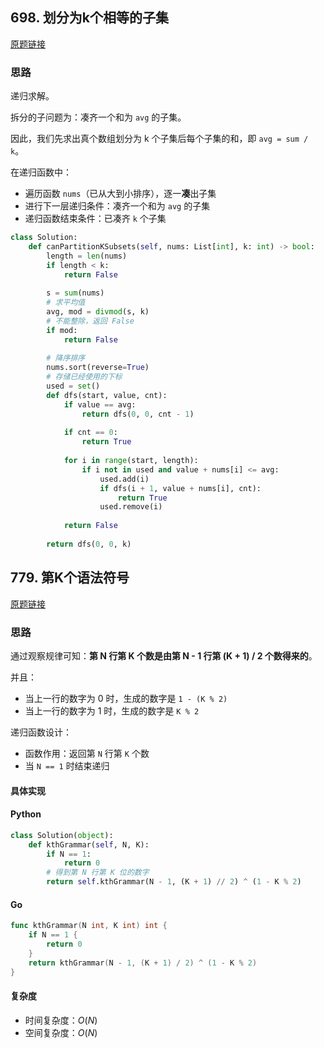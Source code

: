 ## 698. 划分为k个相等的子集

[原题链接](https://leetcode-cn.com/problems/partition-to-k-equal-sum-subsets/)

### 思路

递归求解。

拆分的子问题为：凑齐一个和为 `avg` 的子集。

因此，我们先求出真个数组划分为 k 个子集后每个子集的和，即 `avg = sum / k`。

在递归函数中：

- 遍历函数 `nums`（已从大到小排序），逐一**凑**出子集
- 进行下一层递归条件：凑齐一个和为 `avg` 的子集
- 递归函数结束条件：已凑齐 `k` 个子集

```python
class Solution:
    def canPartitionKSubsets(self, nums: List[int], k: int) -> bool:
        length = len(nums)
        if length < k:
            return False
        
        s = sum(nums)
        # 求平均值
        avg, mod = divmod(s, k)
        # 不能整除，返回 False
        if mod:
            return False
        
        # 降序排序
        nums.sort(reverse=True)
        # 存储已经使用的下标
        used = set()
        def dfs(start, value, cnt):
            if value == avg:
                return dfs(0, 0, cnt - 1)
            
            if cnt == 0:
                return True
            
            for i in range(start, length):
                if i not in used and value + nums[i] <= avg:
                    used.add(i)
                    if dfs(i + 1, value + nums[i], cnt):
                        return True
                    used.remove(i)
            
            return False
            
        return dfs(0, 0, k)
```

## 779. 第K个语法符号

[原题链接](https://leetcode-cn.com/problems/k-th-symbol-in-grammar/)

### 思路

通过观察规律可知：**第 N 行第 K 个数是由第 N - 1 行第 (K + 1) / 2 个数得来的**。

并且：

- 当上一行的数字为 0 时，生成的数字是 `1 - (K % 2)`
- 当上一行的数字为 1 时，生成的数字是 `K % 2`

递归函数设计：

- 函数作用：返回第 `N` 行第 `K` 个数
- 当 `N == 1` 时结束递归

#### 具体实现

<!-- tabs:start -->

#### **Python**

```python
class Solution(object):
    def kthGrammar(self, N, K):
        if N == 1:
            return 0
        # 得到第 N 行第 K 位的数字
        return self.kthGrammar(N - 1, (K + 1) // 2) ^ (1 - K % 2)
```

#### **Go**

```go
func kthGrammar(N int, K int) int {
    if N == 1 {
        return 0
    }
    return kthGrammar(N - 1, (K + 1) / 2) ^ (1 - K % 2)
}
```

<!-- tabs:end -->

#### 复杂度

- 时间复杂度：$O(N)$
- 空间复杂度：$O(N)$